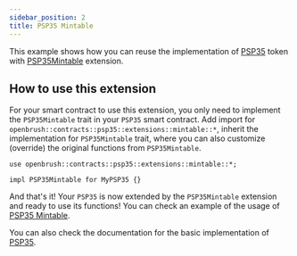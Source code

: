 ```yaml
---
sidebar_position: 2
title: PSP35 Mintable
---
```


This example shows how you can reuse the implementation of [PSP35](https://github.com/Supercolony-net/openbrush-contracts/tree/main/contracts/token/psp35) token with [PSP35Mintable](https://github.com/Supercolony-net/openbrush-contracts/tree/main/contracts/token/psp35/src/extensions/mintable.rs) extension.

## How to use this extension

For your smart contract to use this extension, you only need to implement the `PSP35Mintable` trait in your `PSP35` smart contract. Add import for `openbrush::contracts::psp35::extensions::mintable::*`, inherit the implementation for `PSP35Mintable` trait, where you can also customize (override) the original functions from `PSP35Mintable`.

```rust6
use openbrush::contracts::psp35::extensions::mintable::*;

impl PSP35Mintable for MyPSP35 {}
```

And that's it! Your `PSP35` is now extended by the `PSP35Mintable` extension and ready to use its functions!
You can check an example of the usage of [PSP35 Mintable](https://github.com/Supercolony-net/openbrush-contracts/tree/main/examples/psp35_extensions/mintable).

You can also check the documentation for the basic implementation of [PSP35](/smart-contracts/PSP35).
